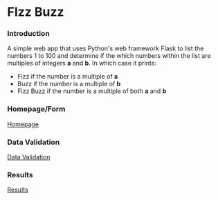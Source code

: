  
# FIzz Buzz

### Introduction
A simple web app that uses Python's web framework Flask to list the numbers 1 to 100 and determine if the which numbers within the list are multiples of integers **a** and **b**. In which case it prints:
- Fizz if the number is a multiple of **a**
- Buzz if the number is a multiple of **b**
- Fizz Buzz if the number is a multiple of both **a** and **b**

### Homepage/Form
[Homepage](https://github.com/fjemilohun/flask_fizzbuzz/tree/master/images/fizzbuzz_homepage.png)

### Data Validation
[Data Validation](https://github.com/fjemilohun/flask_fizzbuzz/tree/master/images/fizzbuzz_validation.png)

### Results
[Results](https://github.com/fjemilohun/flask_fizzbuzz/tree/master/images/fizzbuzz_results.png)


